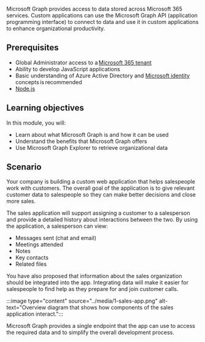 Microsoft Graph provides access to data stored across Microsoft 365 services. Custom applications can use the Microsoft Graph API (application programming interface) to connect to data and use it in custom applications to enhance organizational productivity. 

## Prerequisites

- Global Administrator access to a [Microsoft 365 tenant](https://developer.microsoft.com/microsoft-365/dev-program?ocid=MSlearn&WT.mc_id=m365-16105-cxa)
- Ability to develop JavaScript applications
- Basic understanding of Azure Active Directory and [Microsoft identity](https://docs.microsoft.com/learn/modules/getting-started-identity/?WT.mc_id=m365-16105-cxa) concepts is recommended
- [Node.js](https://nodejs.org/en/)

## Learning objectives

In this module, you will: 

- Learn about what Microsoft Graph is and how it can be used
- Understand the benefits that Microsoft Graph offers
- Use Microsoft Graph Explorer to retrieve organizational data

## Scenario

Your company is building a custom web application that helps salespeople work with customers. The overall goal of the application is to give relevant customer data to salespeople so they can make better decisions and close more sales.   

The sales application will support assigning a customer to a salesperson and provide a detailed history about interactions between the two. By using the application, a salesperson can view: 

- Messages sent (chat and email)
- Meetings attended
- Notes
- Key contacts 
- Related files

You have also proposed that information about the sales organization should be integrated into the app. Integrating data will make it easier for salespeople to find help as they prepare for and join customer calls. 

:::image type="content" source="../media/1-sales-app.png" alt-text="Overview diagram that shows how components of the sales application interact.":::

Microsoft Graph provides a single endpoint that the app can use to access the required data and to simplify the overall development process. 